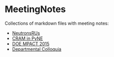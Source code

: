# MeetingNotes
Collections of markdown files with meeting notes:

* [NeutronsRUs](https://github.com/rachelslaybaugh/MeetingNotes/blob/master/NeutronsRUs.md)
* [CRAM in PyNE](https://github.com/rachelslaybaugh/MeetingNotes/blob/master/cram-pyne.md)
* [DOE MPACT 2015](https://github.com/rachelslaybaugh/MeetingNotes/blob/master/2015-mpact.md)
* [Departmental Colloquia](https://github.com/rachelslaybaugh/MeetingNotes/blob/master/colloquia.md)
